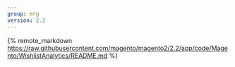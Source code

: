 ```yaml
---
group: mrg
version: 2.2
---
```


{% remote_markdown https://raw.githubusercontent.com/magento/magento2/2.2/app/code/Magento/WishlistAnalytics/README.md %}